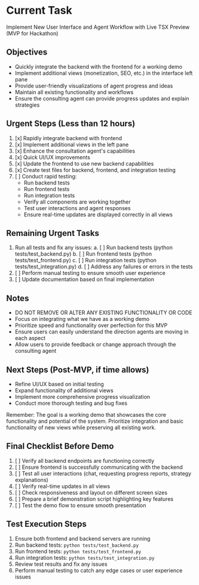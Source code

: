 # Current Task

Implement New User Interface and Agent Workflow with Live TSX Preview (MVP for Hackathon)

## Objectives
- Quickly integrate the backend with the frontend for a working demo
- Implement additional views (monetization, SEO, etc.) in the interface left pane
- Provide user-friendly visualizations of agent progress and ideas
- Maintain all existing functionality and workflows
- Ensure the consulting agent can provide progress updates and explain strategies

## Urgent Steps (Less than 12 hours)
1. [x] Rapidly integrate backend with frontend
2. [x] Implement additional views in the left pane
3. [x] Enhance the consultation agent's capabilities
4. [x] Quick UI/UX improvements
5. [x] Update the frontend to use new backend capabilities
6. [x] Create test files for backend, frontend, and integration testing
7. [ ] Conduct rapid testing:
   - Run backend tests
   - Run frontend tests
   - Run integration tests
   - Verify all components are working together
   - Test user interactions and agent responses
   - Ensure real-time updates are displayed correctly in all views

## Remaining Urgent Tasks
1. Run all tests and fix any issues:
   a. [ ] Run backend tests (python tests/test_backend.py)
   b. [ ] Run frontend tests (python tests/test_frontend.py)
   c. [ ] Run integration tests (python tests/test_integration.py)
   d. [ ] Address any failures or errors in the tests
2. [ ] Perform manual testing to ensure smooth user experience
3. [ ] Update documentation based on final implementation

## Notes
- DO NOT REMOVE OR ALTER ANY EXISTING FUNCTIONALITY OR CODE
- Focus on integrating what we have as a working demo
- Prioritize speed and functionality over perfection for this MVP
- Ensure users can easily understand the direction agents are moving in each aspect
- Allow users to provide feedback or change approach through the consulting agent

## Next Steps (Post-MVP, if time allows)
- Refine UI/UX based on initial testing
- Expand functionality of additional views
- Implement more comprehensive progress visualization
- Conduct more thorough testing and bug fixes

Remember: The goal is a working demo that showcases the core functionality and potential of the system. Prioritize integration and basic functionality of new views while preserving all existing work.

## Final Checklist Before Demo
1. [ ] Verify all backend endpoints are functioning correctly
2. [ ] Ensure frontend is successfully communicating with the backend
3. [ ] Test all user interactions (chat, requesting progress reports, strategy explanations)
4. [ ] Verify real-time updates in all views
5. [ ] Check responsiveness and layout on different screen sizes
6. [ ] Prepare a brief demonstration script highlighting key features
7. [ ] Test the demo flow to ensure smooth presentation

## Test Execution Steps
1. Ensure both frontend and backend servers are running
2. Run backend tests: `python tests/test_backend.py`
3. Run frontend tests: `python tests/test_frontend.py`
4. Run integration tests: `python tests/test_integration.py`
5. Review test results and fix any issues
6. Perform manual testing to catch any edge cases or user experience issues
